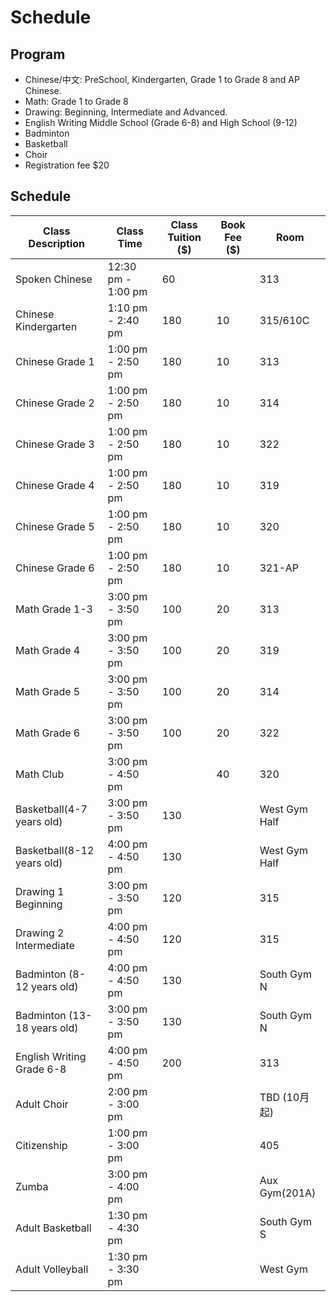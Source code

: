 # Schedule

## Program
* Chinese/中文: PreSchool, Kindergarten, Grade 1 to Grade 8 and AP Chinese.
* Math: Grade 1 to Grade 8
* Drawing: Beginning, Intermediate and Advanced.
* English Writing Middle School (Grade 6-8) and High School (9-12)
* Badminton
* Basketball
* Choir
* Registration fee $20

## Schedule

Class Description | Class Time | Class Tuition ($) | Book Fee ($) | Room 
-- | -- | -- | -- | --
Spoken Chinese | 12:30 pm - 1:00 pm | 60 | | 313
Chinese Kindergarten| 1:10 pm - 2:40 pm| 180| 10| 315/610C
Chinese Grade 1| 1:00 pm - 2:50 pm| 180| 10| 313
Chinese Grade 2| 1:00 pm - 2:50 pm| 180| 10| 314
Chinese Grade 3| 1:00 pm - 2:50 pm| 180| 10| 322
Chinese Grade 4| 1:00 pm - 2:50 pm| 180| 10| 319
Chinese Grade 5| 1:00 pm - 2:50 pm| 180| 10| 320
Chinese Grade 6| 1:00 pm - 2:50 pm| 180| 10| 321-AP| Advanced Chinese| 1:00 pm - 2:50 pm| 200| 90| 323
Math Grade 1-3| 3:00 pm - 3:50 pm| 100| 20| 313
Math Grade 4| 3:00 pm - 3:50 pm| 100| 20| 319
Math Grade 5| 3:00 pm - 3:50 pm| 100| 20| 314
Math Grade 6| 3:00 pm - 3:50 pm| 100| 20| 322
Math Club| 3:00 pm - 4:50 pm| | 40| 320
Basketball(4-7 years old)| 3:00 pm - 3:50 pm| 130|| West Gym Half
Basketball(8-12 years old)| 4:00 pm - 4:50 pm| 130|| West Gym Half
Drawing 1 Beginning| 3:00 pm - 3:50 pm| 120|| 315
Drawing 2 Intermediate| 4:00 pm - 4:50 pm| 120|| 315
Badminton (8-12 years old)| 4:00 pm - 4:50 pm| 130|| South Gym N
Badminton (13-18 years old)| 3:00 pm - 3:50 pm| 130|| South Gym N
English Writing Grade 6-8| 4:00 pm - 4:50 pm| 200|| 313
Adult Choir| 2:00 pm - 3:00 pm||| TBD (10月起)| 
Citizenship| 1:00 pm - 3:00 pm||| 405| 
Zumba| 3:00 pm - 4:00 pm||| Aux Gym(201A)
Adult Basketball| 1:30 pm - 4:30 pm||| South Gym S
Adult Volleyball | 1:30 pm - 3:30 pm||| West Gym
